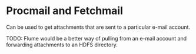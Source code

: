 # Procmail and Fetchmail

Can be used to get attachments that are sent to
a particular e-mail account.

TODO:  Flume would be a better way of pulling from an e-mail account and
forwarding attachments to an HDFS directory.
